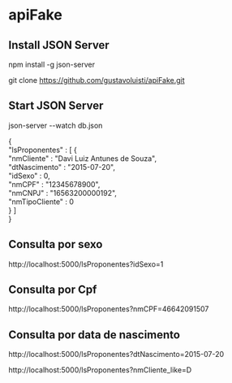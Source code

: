 # apiFake

<h2>Install JSON Server</h2>

npm install -g json-server

git clone https://github.com/gustavoluisti/apiFake.git

<h2>Start JSON Server</h2>

json-server --watch db.json

{ <br />
  "lsProponentes" : [ {<br />
    "nmCliente" : "Davi Luiz Antunes de Souza",<br />
    "dtNascimento" : "2015-07-20",<br />
    "idSexo" : 0,<br />
    "nmCPF" : "12345678900",<br />
    "nmCNPJ" : "16563200000192",<br />
    "nmTipoCliente" : 0<br />
  } ]<br />
}<br />

<h2>Consulta por sexo</h2>

http://localhost:5000/lsProponentes?idSexo=1

<h2>Consulta por Cpf</h2>

http://localhost:5000/lsProponentes?nmCPF=46642091507

<h2>Consulta por data de nascimento</h2>

http://localhost:5000/lsProponentes?dtNascimento=2015-07-20

http://localhost:5000/lsProponentes?nmCliente_like=D


 
